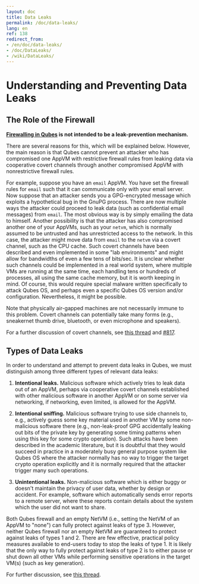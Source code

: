 ```yaml
---
layout: doc
title: Data Leaks
permalink: /doc/data-leaks/
lang: en
ref: 138
redirect_from:
- /en/doc/data-leaks/
- /doc/DataLeaks/
- /wiki/DataLeaks/
---
```


Understanding and Preventing Data Leaks
=======================================

The Role of the Firewall
------------------------

**[Firewalling in Qubes](/doc/firewall/) is not intended to be a leak-prevention mechanism.**

There are several reasons for this, which will be explained below. However, the main reason is that Qubes cannot prevent an attacker who has compromised one AppVM with restrictive firewall rules from leaking data via cooperative covert channels through another compromised AppVM with nonrestrictive firewall rules.

For example, suppose you have an `email` AppVM. You have set the firewall rules for `email` such that it can communicate only with your email server. Now suppose that an attacker sends you a GPG-encrypted message which exploits a hypothetical bug in the GnuPG process. There are now multiple ways the attacker could proceed to leak data (such as confidential email messages) from `email`. The most obvious way is by simply emailing the data to himself. Another possibility is that the attacker has also compromised another one of your AppVMs, such as your `netvm`, which is normally assumed to be untrusted and has unrestricted access to the network. In this case, the attacker might move data from `email` to the `netvm` via a covert channel, such as the CPU cache. Such covert channels have been described and even implemented in some "lab environments" and might allow for bandwidths of even a few tens of bits/sec. It is unclear whether such channels could be implemented in a real world system, where multiple VMs are running at the same time, each handling tens or hundreds of processes, all using the same cache memory, but it is worth keeping in mind. Of course, this would require special malware written specifically to attack Qubes OS, and perhaps even a specific Qubes OS version and/or configuration. Nevertheless, it might be possible.

Note that physically air-gapped machines are not necessarily immune to this problem. Covert channels can potentially take many forms (e.g., sneakernet thumb drive, bluetooth, or even microphone and speakers).

For a further discussion of covert channels, see [this thread](https://groups.google.com/d/topic/qubes-users/AqZV65yZLuU/discussion) and [#817](https://github.com/QubesOS/qubes-issues/issues/817).

Types of Data Leaks
-------------------

In order to understand and attempt to prevent data leaks in Qubes, we must distinguish among three different types of relevant data leaks:

1.  **Intentional leaks.** Malicious software which actively tries to leak data out of an AppVM, perhaps via cooperative covert channels established with other malicious software in another AppVM or on some server via networking, if networking, even limited, is allowed for the AppVM.

2.  **Intentional sniffing.** Malicious software trying to use side channels to, e.g., actively guess some key material used in another VM by some non-malicious software there (e.g., non-leak-proof GPG accidentally leaking out bits of the private key by generating some timing patterns when using this key for some crypto operation). Such attacks have been described in the academic literature, but it is doubtful that they would succeed in practice in a moderately busy general purpose system like Qubes OS where the attacker normally has no way to trigger the target crypto operation explicitly and it is normally required that the attacker trigger many such operations.

3.  **Unintentional leaks.** Non-malicious software which is either buggy or doesn't maintain the privacy of user data, whether by design or accident. For example, software which automatically sends error reports to a remote server, where these reports contain details about the system which the user did not want to share.

Both Qubes firewall and an empty NetVM (i.e., setting the NetVM of an AppVM to "none") can fully protect against leaks of type 3. However, neither Qubes firewall nor an empty NetVM are guaranteed to protect against leaks of types 1 and 2. There are few effective, practical policy measures available to end-users today to stop the leaks of type 1. It is likely that the only way to fully protect against leaks of type 2 is to either pause or shut down all other VMs while performing sensitive operations in the target VM(s) (such as key generation).

For further discussion, see [this thread](https://groups.google.com/d/topic/qubes-users/t0cmNfuVduw/discussion).

